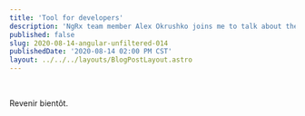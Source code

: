 ```yaml
---
title: 'Tool for developers'
description: 'NgRx team member Alex Okrushko joins me to talk about the latest release'
published: false
slug: 2020-08-14-angular-unfiltered-014
publishedDate: '2020-08-14 02:00 PM CST'
layout: ../../../layouts/BlogPostLayout.astro
---
```


<br/>

Revenir bientôt.